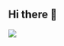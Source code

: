 ## Hi there 👋
[<img src="https://github.com/mrjohndowe/metrics/blob/master/github-metrics.svg">](https://www.xn--8c2a.tw/)
<!--
**mrjohndowe/mrjohndowe** is a ✨ _special_ ✨ repository because its `README.md` (this file) appears on your GitHub profile.

Here are some ideas to get you started:

- 🔭 I’m currently working on ...
- 🌱 I’m currently learning ...
- 👯 I’m looking to collaborate on ...
- 🤔 I’m looking for help with ...
- 💬 Ask me about ...
- 📫 How to reach me: ...
- 😄 Pronouns: ...
- ⚡ Fun fact: ...
-->

